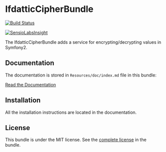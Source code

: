 IfdatticCipherBundle
====================

[![Build Status](https://travis-ci.org/ifdattic/IfdatticCipherBundle.svg?branch=master)](https://travis-ci.org/ifdattic/IfdatticCipherBundle)

[![SensioLabsInsight](https://insight.sensiolabs.com/projects/f27157f0-fba2-4b02-b687-6a1cc827c1d3/mini.png)](https://insight.sensiolabs.com/projects/f27157f0-fba2-4b02-b687-6a1cc827c1d3)

The IfdatticCipherBundle adds a service for encrypting/decrypting values in Symfony2.

Documentation
-------------

The documentation is stored in `Resources/doc/index.md` file in this bundle:

[Read the Documentation](https://github.com/ifdattic/IfdatticCipherBundle/blob/master/Resources/doc/index.md)

Installation
------------

All the installation instructions are located in the documentation.

License
-------

This bundle is under the MIT license. See the [complete license](https://github.com/ifdattic/IfdatticCipherBundle/blob/master/LICENSE) in the bundle.
